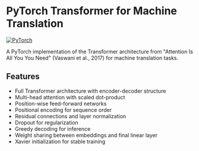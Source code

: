 # PyTorch Transformer for Machine Translation

[![PyTorch](https://img.shields.io/badge/PyTorch-%23EE4C2C.svg?logo=PyTorch&logoColor=white)](https://pytorch.org/)

A PyTorch implementation of the Transformer architecture from "Attention Is All You You Need" (Vaswani et al., 2017) for machine translation tasks.

## Features

- Full Transformer architecture with encoder-decoder structure
- Multi-head attention with scaled dot-product
- Position-wise feed-forward networks
- Positional encoding for sequence order
- Residual connections and layer normalization
- Dropout for regularization
- Greedy decoding for inference
- Weight sharing between embeddings and final linear layer
- Xavier initialization for stable training
